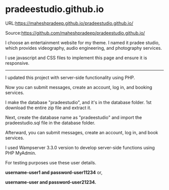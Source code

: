 # pradeestudio.github.io

URL:https://maheshpradeep.github.io/pradeestudio.github.io/ 

Source:https://github.com/maheshpradeep/pradeestudio.github.io/

I choose an entertainment website for my theme. I named it pradee studio, which provides videography, audio engineering, and photography services.

I use javascript and CSS files to implement this page and ensure it is responsive.

-----------------------------------------------------------------------------------------------
I updated this project with server-side functionality using PHP.

Now you can submit messages, create an account, log in, and booking services.

I make the database "pradeestudio", and it's in the database folder.
1st download the entire zip file and extract it.

Next, create the database name as "pradeestudio" and import the pradeestudio.sql file in the database folder.

Afterward, you can submit messages, create an account, log in, and book services.

I used Wampserver 3.3.0 version to develop server-side functions using PHP MyAdmin.

For testing purposes use these user details.

**username-user1 and 
password-user11234** or,

**username-user and
password-user21234.**
